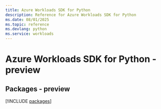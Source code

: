 ```yaml
---
title: Azure Workloads SDK for Python
description: Reference for Azure Workloads SDK for Python
ms.date: 08/01/2025
ms.topic: reference
ms.devlang: python
ms.service: workloads
---
```

# Azure Workloads SDK for Python - preview
## Packages - preview
[!INCLUDE [packages](workloads-index.md)]